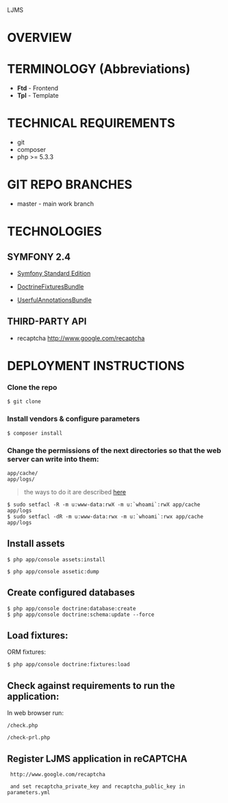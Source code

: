 LJMS

OVERVIEW
========================

TERMINOLOGY (Abbreviations)
========================

* **Ftd** - Frontend  
* **Tpl** - Template


TECHNICAL REQUIREMENTS
========================

* git  
* composer  
* php >= 5.3.3  


GIT REPO BRANCHES
========================

* master - main work branch


TECHNOLOGIES
========================

## SYMFONY 2.4

* [Symfony Standard Edition](https://github.com/symfony/symfony-standard)

* [DoctrineFixturesBundle](http://symfony.com/doc/current/bundles/DoctrineFixturesBundle/index.html)

* [UserfulAnnotationsBundle](https://github.com/umbrella-web/Symfony2-UsefulAnnotationsBundle)

## THIRD-PARTY API

* recaptcha  http://www.google.com/recaptcha



DEPLOYMENT INSTRUCTIONS
========================

### Clone the repo 

    $ git clone

### Install vendors & configure parameters

    $ composer install

### Change the permissions of the next directories so that the web server can write into them:

    app/cache/
    app/logs/

> the ways to do it are described [here](http://symfony.com/doc/master/book/installation.html#configuration-and-setup) 

    $ sudo setfacl -R -m u:www-data:rwX -m u:`whoami`:rwX app/cache app/logs
    $ sudo setfacl -dR -m u:www-data:rwx -m u:`whoami`:rwx app/cache app/logs

## Install assets

    $ php app/console assets:install

    $ php app/console assetic:dump

## Create configured databases

    $ php app/console doctrine:database:create
    $ php app/console doctrine:schema:update --force

## Load fixtures:

ORM fixtures:

    $ php app/console doctrine:fixtures:load 

## Check against requirements to run the application:

In web browser run:

    /check.php

    /check-prl.php


## Register LJMS application in reCAPTCHA

     http://www.google.com/recaptcha
     
     and set recaptcha_private_key and recaptcha_public_key in parameters.yml



